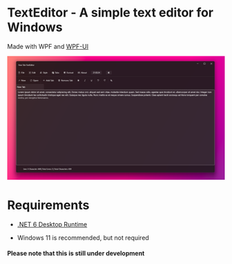 # TextEditor - A simple text editor for Windows
Made with WPF and [WPF-UI](https://github.com/lepoco/wpfui)

![Texeditor-Windows11-ScreenShot-0.5Debug](https://github.com/Jurij15/TextEditor/blob/master/images/TextEditor-0.6Debug-ScreenShot2.png)

# Requirements

- [.NET 6 Desktop Runtime](https://dotnet.microsoft.com/en-us/download/dotnet/6.0)

- Windows 11 is recommended, but not required

#### Please note that this is still under development

